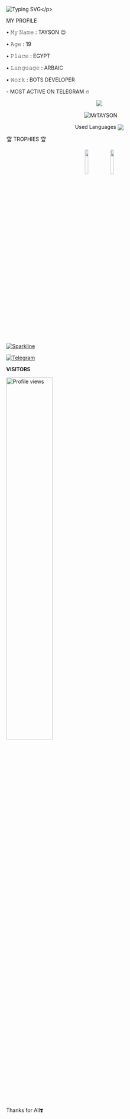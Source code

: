 ![Typing SVG](https://readme-typing-svg.herokuapp.com/?lines=WELCOM+TO+TAYSON'S+GITHUB!;LAM+MR+TAYSON!;LAM+JUST+TELEGRAM+BOT+MAKER!)</p>
<p align="center">



<p align="left">
MY PROFILE
<p align="left">
• 𝙼𝚢 𝙽𝚊𝚖𝚎 : TAYSON 😉
<p align="left">
• 𝙰𝚐𝚎 : 19
<p align="left">
• 𝙿𝚕𝚊𝚌𝚎 : EGYPT
<p align="left">
• 𝙻𝚊𝚗𝚐𝚞𝚊𝚐𝚎 : ARBAIC
<p align="left">
• 𝚆𝚘𝚛𝚔 : BOTS DEVELOPER
<p align="left">
- MOST ACTIVE ON TELEGRAM 🔥


<p align="center">
<img src="https://github-stats-alpha.vercel.app/api/?username=Source-VR&cc=000&tc=00ff00&ic=fff000&bc=fff" align="center">
</p>

<p align="center">&nbsp;
  <img align="center" src="https://github-readme-stats.vercel.app/api?username=Source-VR&&show_icons=true&theme=midnight-purple" alt="MrTAYSON"/></p>        
 
<p align="center">
Used Languages 
<img src="https://github-readme-stats.vercel.app/api/top-langs/?username=Source-Ze&layout=compact&theme=tokyonight" align="center">


🏆 TROPHIES 🏆
 
<p align="center">
<img width="13%" src="https://telegra.ph/file/b490b39f93ec158ddf21f.png" />
<img width="13%" src="https://telegra.ph/file/72882469165faec6d2e03.jpg" />
</p>


[![Sparkline](https://stars.medv.io/EvamariaTG/EvaMaria.svg)](https://stars.medv.io/EvamariaTG/EvaMaria)

<a href="https://t.me/UP_UO"><img title="Telegram" src="https://img.shields.io/static/v1?label=Mr.MODY&message=TG&color=blue-green"></a>

<b>VISITORS</b>

<img width="50%" src="https://gpvc.arturio.dev/ODY" alt="Profile views" />




Thanks for All❣️



